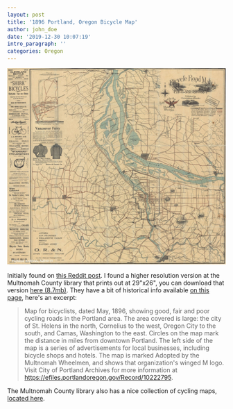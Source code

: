 ```yaml
---
layout: post
title: '1896 Portland, Oregon Bicycle Map'
author: john_doe
date: '2019-12-30 10:07:19'
intro_paragraph: ''
categories: Oregon
---
```

![Portland Bicycle Map 1896](/assets/img/uploads/portland-bicycle-map-1896.jpg "Portland Bicycle Map 1896")

Initially found on [this Reddit post](https://www.reddit.com/r/Portland/comments/dwbet8/tbt_portland_district_bicycle_road_map_1896/).  I found a higher resolution version at the Multnomah County library that prints out at 29"x26", you can download that version [here (8.7mb)](https://gallery.multcolib.org/download/file/fid/7642/full). They have a bit of historical info available [on this page](https://gallery.multcolib.org/document/bicycle-road-map-portland-district), here's an excerpt:

> Map for bicyclists, dated May, 1896, showing good, fair and poor cycling roads in the Portland area. The area covered is large: the city of St. Helens in the north, Cornelius to the west, Oregon City to the south, and Camas, Washington to the east. Circles on the map mark the distance in miles from downtown Portland. The left side of the map is a series of advertisements for local businesses, including bicycle shops and hotels. The map is marked Adopted by the Multnomah Wheelmen, and shows that organization's winged M logo. Visit City of Portland Archives for more information at <https://efiles.portlandoregon.gov/Record/10222795>.

The Multnomah County library also has a nice collection of cycling maps, [located here](https://gallery.multcolib.org/collection/bicycling).
